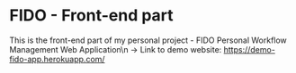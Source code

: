 # FIDO - Front-end part

This is the front-end part of my personal project - FIDO Personal Workflow Management Web Application\n
-> Link to demo website: https://demo-fido-app.herokuapp.com/
